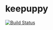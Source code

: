 keepuppy
========

[![Build Status](https://travis-ci.org/wamonite/keepuppy.svg?branch=master)](https://travis-ci.org/wamonite/keepuppy)
